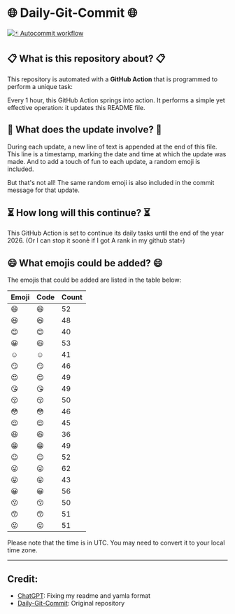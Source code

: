 # 🌐 Daily-Git-Commit 🌐

[![🃏 Autocommit workflow](https://github.com/kleqing/git-auto-commit/actions/workflows/main.yaml/badge.svg?event=check_run)](https://github.com/kleqing/git-auto-commit/actions/workflows/main.yaml)

## 📋 What is this repository about? 📋

This repository is automated with a **GitHub Action** that is programmed to perform a unique task:

Every 1 hour, this GitHub Action springs into action. It performs a simple yet effective operation: it updates this README file.

## 🔄 What does the update involve? 🔄

During each update, a new line of text is appended at the end of this file. This line is a timestamp, marking the date and time at which the update was made. And to add a touch of fun to each update, a random emoji is included.

But that's not all! The same random emoji is also included in the commit message for that update.

## ⏳ How long will this continue? ⏳

This GitHub Action is set to continue its daily tasks until the end of the year 2026. (Or I can stop it soonẻ if I got A rank in my github stat💀)

## 😄 What emojis could be added? 😄

The emojis that could be added are listed in the table below:

| Emoji | Code | Count |
| --- | --- | --- |
| 😄 | :smile: | 52 |
| 😆 | :laughing: | 48 |
| 😊 | :blush: | 40 |
| 😀 | :smiley: | 53 |
| ☺️ | :relaxed: | 41 |
| 😏 | :smirk: | 46 |
| 😍 | :heart_eyes: | 49 |
| 😘 | :kissing_heart: | 49 |
| 😚 | :kissing_closed_eyes: | 50 |
| 😳 | :flushed: | 46 |
| 😌 | :relieved: | 45 |
| 😆 | :satisfied: | 36 |
| 😁 | :grin: | 49 |
| 😉 | :wink: | 52 |
| 😜 | :stuck_out_tongue_winking_eye: | 62 |
| 😝 | :stuck_out_tongue_closed_eyes: | 43 |
| 😀 | :grinning: | 56 |
| 😗 | :kissing: | 50 |
| 😙 | :kissing_smiling_eyes: | 51 |
| 😛 | :stuck_out_tongue: | 51 |

Please note that the time is in UTC. You may need to convert it to your local time zone.

---

## Credit:

- [ChatGPT](chatgpt.com): Fixing my readme and yamla format
- [Daily-Git-Commit](https://github.com/diegomarty/daily-git-commit): Original repository

